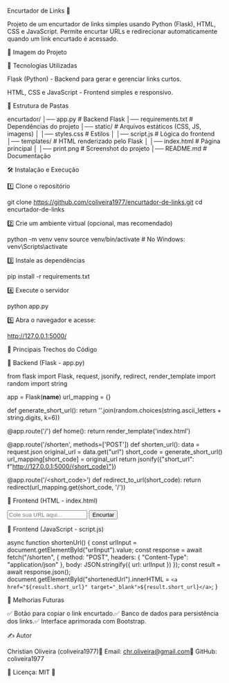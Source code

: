 Encurtador de Links 🔗

Projeto de um encurtador de links simples usando Python (Flask), HTML, CSS e JavaScript. Permite encurtar URLs e redirecionar automaticamente quando um link encurtado é acessado.

📸 Imagem do Projeto



🚀 Tecnologias Utilizadas

Flask (Python) - Backend para gerar e gerenciar links curtos.

HTML, CSS e JavaScript - Frontend simples e responsivo.

📂 Estrutura de Pastas

encurtador/
│── app.py               # Backend Flask
│── requirements.txt      # Dependências do projeto
│── static/               # Arquivos estáticos (CSS, JS, imagens)
│   │── styles.css        # Estilos
│   │── script.js         # Lógica do frontend
│── templates/            # HTML renderizado pelo Flask
│   │── index.html        # Página principal
│   │── print.png         # Screenshot do projeto
│── README.md             # Documentação

🛠️ Instalação e Execução

1️⃣ Clone o repositório

git clone https://github.com/coliveira1977/encurtador-de-links.git
cd encurtador-de-links

2️⃣ Crie um ambiente virtual (opcional, mas recomendado)

python -m venv venv
source venv/bin/activate  # No Windows: venv\Scripts\activate

3️⃣ Instale as dependências

pip install -r requirements.txt

4️⃣ Execute o servidor

python app.py

5️⃣ Abra o navegador e acesse:

http://127.0.0.1:5000/

📜 Principais Trechos do Código

🔹 Backend (Flask - app.py)

from flask import Flask, request, jsonify, redirect, render_template
import random
import string

app = Flask(__name__)
url_mapping = {}

def generate_short_url():
    return ''.join(random.choices(string.ascii_letters + string.digits, k=6))

@app.route('/')
def home():
    return render_template('index.html')

@app.route('/shorten', methods=['POST'])
def shorten_url():
    data = request.json
    original_url = data.get("url")
    short_code = generate_short_url()
    url_mapping[short_code] = original_url
    return jsonify({"short_url": f"http://127.0.0.1:5000/{short_code}"})

@app.route('/<short_code>')
def redirect_to_url(short_code):
    return redirect(url_mapping.get(short_code, '/'))

🔹 Frontend (HTML - index.html)

<input type="text" id="urlInput" placeholder="Cole sua URL aqui...">
<button onclick="shortenUrl()">Encurtar</button>
<p id="shortenedUrl"></p>

🔹 Frontend (JavaScript - script.js)

async function shortenUrl() {
    const urlInput = document.getElementById("urlInput").value;
    const response = await fetch("/shorten", {
        method: "POST",
        headers: { "Content-Type": "application/json" },
        body: JSON.stringify({ url: urlInput })
    });
    const result = await response.json();
    document.getElementById("shortenedUrl").innerHTML = `<a href="${result.short_url}" target="_blank">${result.short_url}</a>`;
}

📌 Melhorias Futuras

✅ Botão para copiar o link encurtado.✅ Banco de dados para persistência dos links.✅ Interface aprimorada com Bootstrap.

✍️ Autor

Christian Oliveira (coliveira1977)📧 Email: chr.oliveira@gmail.com🔗 GitHub: coliveira1977

📝 Licença: MIT 📜